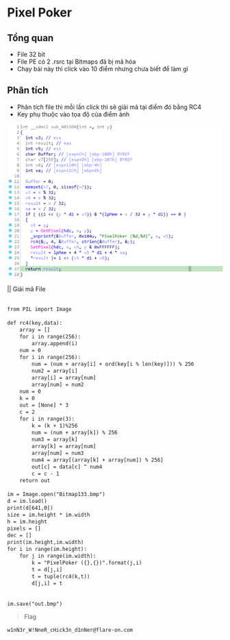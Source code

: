 # Pixel Poker
## Tổng quan 
 - File 32 bit
 - File PE có 2 .rsrc tại Bitmaps đã bị mã hóa
 - Chạy bài này thì click vào 10 điểm nhưng chưa biết để làm gì
## Phân tích
- Phân tích file thì mỗi lần click thì sẽ giải mã tại điểm đó bằng RC4
- Key phụ thuộc vào tọa độ của điểm ảnh

![alt](https://github.com/kudo104/Flare-on/blob/main/Flare-on_2022/02-Pixel%20Poker/picture/1.png)

|| Giải mã File

```

from PIL import Image

def rc4(key,data):
	array = []
	for i in range(256):
		array.append(i)
	num = 0
	for i in range(256):
		num = (num + array[i] + ord(key[i % len(key)])) % 256
		num2 = array[i]
		array[i] = array[num]
		array[num] = num2
	num = 0
	k = 0
	out = [None] * 3
	c = 2
	for i in range(3):
		k = (k + 1)%256
		num = (num + array[k]) % 256
		num3 = array[k]
		array[k] = array[num]
		array[num] = num3
		num4 = array[(array[k] + array[num]) % 256]
		out[c] = data[c] ^ num4
		c = c - 1
	return out

im = Image.open("Bitmap133.bmp")
d = im.load()
print(d[641,0])
size = im.height * im.width
h = im.height
pixels = []
dec = []
print(im.height,im.width)
for i in range(im.height):
	for j in range(im.width):
		k = "PixelPoker ({},{})".format(j,i)
		t = d[j,i]
		t = tuple(rc4(k,t))
		d[j,i] = t


im.save("out.bmp")

```
>Flag

    w1nN3r_W!NneR_cHick3n_d1nNer@flare-on.com



